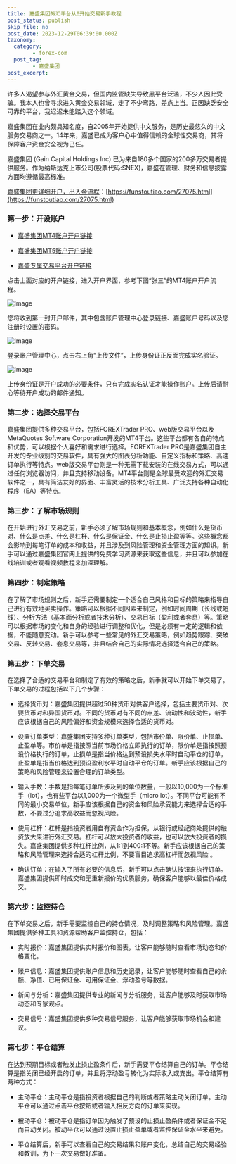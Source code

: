 ```yaml
---
title: 嘉盛集团外汇平台从0开始交易新手教程
post_status: publish
skip_file: no
post_date: 2023-12-29T06:39:00.000Z
taxonomy:
  category:
        - forex-com
  post_tag:
        - 嘉盛集团
post_excerpt: 
---
```

许多人渴望参与外汇黄金交易，但国内监管缺失导致黑平台泛滥，不少人因此受骗。我本人也曾寻求进入黄金交易领域，走了不少弯路，差点上当。正因缺乏安全可靠的平台，我迟迟未能踏入这个领域。

嘉盛集团在业内颇具知名度，自2005年开始提供中文服务，是历史最悠久的中文服务交易商之一。14年来，嘉盛已成为客户心中值得信赖的全球性交易商，其将保障客户资金安全视为己任。

嘉盛集团 (Gain Capital Holdings Inc) 已为来自180多个国家的200多万交易者提供服务。作为纳斯达克上市公司(股票代码:SNEX)，嘉盛在管理、财务和信息披露方面均遵循最高标准。

[嘉盛集团更详细开户，出入金流程](https://funstoutiao.com/27075.html)：[https://funstoutiao.com/27075.html](https://funstoutiao.com/27075.html)

### 第一步：开设账户

* [嘉盛集团MT4账户开户链接](https://s.ssgg.net/jsmt4)

* [嘉盛集团MT5账户开户链接](https://s.ssgg.net/jsmt5)

* [嘉盛专属交易平台开户链接](https://s.ssgg.net/js)

点击上面对应的开户链接，进入开户界面，参考下图“张三”的MT4账户开户流程。

![Image](https://prod-files-secure.s3.us-west-2.amazonaws.com/39ed1227-6d7d-4570-be36-9ccd4a2c4241/7a167aea-686b-400d-af59-4e18eb607a40/640.png?X-Amz-Algorithm=AWS4-HMAC-SHA256&X-Amz-Content-Sha256=UNSIGNED-PAYLOAD&X-Amz-Credential=ASIAZI2LB466YZOGUWZT%2F20250825%2Fus-west-2%2Fs3%2Faws4_request&X-Amz-Date=20250825T221308Z&X-Amz-Expires=3600&X-Amz-Security-Token=IQoJb3JpZ2luX2VjEA0aCXVzLXdlc3QtMiJGMEQCIHLnwbK0UbZakNsDSS7U%2F7zHA%2FC77lSYXEGkHy4q1TA7AiANpb6T59%2BqjFbNrcDwpsrsKHWyG7qNiESy42p%2FhWMz5yr%2FAwhmEAAaDDYzNzQyMzE4MzgwNSIMYA6Jmh69EYV%2B6QiRKtwDVOY5WCTFbkqC7RMS7dfQMA%2BjzDXpv5z%2B0qmTFo2vqM8xX%2BE5lhSF3XKcn5yf6lfbuAjRlNlYLCXjnetMWJndziJlXiCDDLSQl7Vx5iu5BllwyKKNmf6L0gXljVIOJzM8aYiMbKhpm0jPyDmihDNUvuBsUEwnvf%2F66JsnZxH9nwHnsXzf7r9whsFHsqyUgAlihQh6%2BX376GQE51vPwBiCU%2F5CEJYHZ37sEIokZdnjeF0xpW3uGISCgKIJeP7gVBrShWmTFmXmCZ6ux%2FGF0a%2F1rQ77mpohkx6f70Okltq6gBG9SaoRexglhQazSB%2Fa0L5E4zPkgtBA6lrjznmOr%2B4DE7CDRuPa4Ob8xHd%2BVYmYJM2qEd1ryyUqw1p5k7ULD0c4ifwOYspbt48j3fEiMwLFjiJo0YY1AuoI5J1vTRCjOoEsYz8%2B6hYnGpPChoMsD%2BrjowgyJxSFZkmwfIPBvAahG2roAyVJhAfxtfObloc5VkMO7U0Rr4ljAQYaKU67%2BCvV9sX22%2FoOfgZYDyLUclU5FOv8uCkbA%2FB0m0nWEU40PLseJ5fVOv96wYoY3zbN1NZzLVA3trrmWhdCygdd4ChS6WCGVWncgR%2Fo10SXGR7Dd7kbcRxTrdg0UVCgzFgwzJyzxQY6pgGx60RgFNqrJmcuMVfp9wA5P6naAO1S7FWltHMwxmE1mkZWMPKriyLje742hfQmPLTpJ30FpywI%2FmN8XJLCuhTHQdz0oNI1Pt9h6z1Cb0IfSTokWCEqWQRIhLClWoP99y%2FMLK79u3zADKLrrhAReOV1gO0%2Bclgxljp3KLd8VUL2iNojTGX7e69tMmKXWVCYtmQX7ZtL1iLqHiKTVO%2FuzMhP2gK46qJt&X-Amz-Signature=b9571e3f02bb5cd44e8de54ae76c96c7fa69e8793bc1605c322264446c692dc4&X-Amz-SignedHeaders=host&x-amz-checksum-mode=ENABLED&x-id=GetObject)

您将收到第一封开户邮件，其中包含账户管理中心登录链接、嘉盛账户号码以及您注册时设置的密码。

![Image](https://prod-files-secure.s3.us-west-2.amazonaws.com/39ed1227-6d7d-4570-be36-9ccd4a2c4241/eaa1c6b3-2877-4284-a0e1-530e222c27fb/image.png?X-Amz-Algorithm=AWS4-HMAC-SHA256&X-Amz-Content-Sha256=UNSIGNED-PAYLOAD&X-Amz-Credential=ASIAZI2LB466YZOGUWZT%2F20250825%2Fus-west-2%2Fs3%2Faws4_request&X-Amz-Date=20250825T221308Z&X-Amz-Expires=3600&X-Amz-Security-Token=IQoJb3JpZ2luX2VjEA0aCXVzLXdlc3QtMiJGMEQCIHLnwbK0UbZakNsDSS7U%2F7zHA%2FC77lSYXEGkHy4q1TA7AiANpb6T59%2BqjFbNrcDwpsrsKHWyG7qNiESy42p%2FhWMz5yr%2FAwhmEAAaDDYzNzQyMzE4MzgwNSIMYA6Jmh69EYV%2B6QiRKtwDVOY5WCTFbkqC7RMS7dfQMA%2BjzDXpv5z%2B0qmTFo2vqM8xX%2BE5lhSF3XKcn5yf6lfbuAjRlNlYLCXjnetMWJndziJlXiCDDLSQl7Vx5iu5BllwyKKNmf6L0gXljVIOJzM8aYiMbKhpm0jPyDmihDNUvuBsUEwnvf%2F66JsnZxH9nwHnsXzf7r9whsFHsqyUgAlihQh6%2BX376GQE51vPwBiCU%2F5CEJYHZ37sEIokZdnjeF0xpW3uGISCgKIJeP7gVBrShWmTFmXmCZ6ux%2FGF0a%2F1rQ77mpohkx6f70Okltq6gBG9SaoRexglhQazSB%2Fa0L5E4zPkgtBA6lrjznmOr%2B4DE7CDRuPa4Ob8xHd%2BVYmYJM2qEd1ryyUqw1p5k7ULD0c4ifwOYspbt48j3fEiMwLFjiJo0YY1AuoI5J1vTRCjOoEsYz8%2B6hYnGpPChoMsD%2BrjowgyJxSFZkmwfIPBvAahG2roAyVJhAfxtfObloc5VkMO7U0Rr4ljAQYaKU67%2BCvV9sX22%2FoOfgZYDyLUclU5FOv8uCkbA%2FB0m0nWEU40PLseJ5fVOv96wYoY3zbN1NZzLVA3trrmWhdCygdd4ChS6WCGVWncgR%2Fo10SXGR7Dd7kbcRxTrdg0UVCgzFgwzJyzxQY6pgGx60RgFNqrJmcuMVfp9wA5P6naAO1S7FWltHMwxmE1mkZWMPKriyLje742hfQmPLTpJ30FpywI%2FmN8XJLCuhTHQdz0oNI1Pt9h6z1Cb0IfSTokWCEqWQRIhLClWoP99y%2FMLK79u3zADKLrrhAReOV1gO0%2Bclgxljp3KLd8VUL2iNojTGX7e69tMmKXWVCYtmQX7ZtL1iLqHiKTVO%2FuzMhP2gK46qJt&X-Amz-Signature=1aeb20c07a842bc611b560ef984c7afd73da6770ff0aee4123e07a2bbb335126&X-Amz-SignedHeaders=host&x-amz-checksum-mode=ENABLED&x-id=GetObject)

登录账户管理中心，点击右上角“上传文件”，上传身份证正反面完成实名验证。

![Image](https://prod-files-secure.s3.us-west-2.amazonaws.com/39ed1227-6d7d-4570-be36-9ccd4a2c4241/54090639-09fc-46b4-a135-e0289f707147/image.png?X-Amz-Algorithm=AWS4-HMAC-SHA256&X-Amz-Content-Sha256=UNSIGNED-PAYLOAD&X-Amz-Credential=ASIAZI2LB466YZOGUWZT%2F20250825%2Fus-west-2%2Fs3%2Faws4_request&X-Amz-Date=20250825T221308Z&X-Amz-Expires=3600&X-Amz-Security-Token=IQoJb3JpZ2luX2VjEA0aCXVzLXdlc3QtMiJGMEQCIHLnwbK0UbZakNsDSS7U%2F7zHA%2FC77lSYXEGkHy4q1TA7AiANpb6T59%2BqjFbNrcDwpsrsKHWyG7qNiESy42p%2FhWMz5yr%2FAwhmEAAaDDYzNzQyMzE4MzgwNSIMYA6Jmh69EYV%2B6QiRKtwDVOY5WCTFbkqC7RMS7dfQMA%2BjzDXpv5z%2B0qmTFo2vqM8xX%2BE5lhSF3XKcn5yf6lfbuAjRlNlYLCXjnetMWJndziJlXiCDDLSQl7Vx5iu5BllwyKKNmf6L0gXljVIOJzM8aYiMbKhpm0jPyDmihDNUvuBsUEwnvf%2F66JsnZxH9nwHnsXzf7r9whsFHsqyUgAlihQh6%2BX376GQE51vPwBiCU%2F5CEJYHZ37sEIokZdnjeF0xpW3uGISCgKIJeP7gVBrShWmTFmXmCZ6ux%2FGF0a%2F1rQ77mpohkx6f70Okltq6gBG9SaoRexglhQazSB%2Fa0L5E4zPkgtBA6lrjznmOr%2B4DE7CDRuPa4Ob8xHd%2BVYmYJM2qEd1ryyUqw1p5k7ULD0c4ifwOYspbt48j3fEiMwLFjiJo0YY1AuoI5J1vTRCjOoEsYz8%2B6hYnGpPChoMsD%2BrjowgyJxSFZkmwfIPBvAahG2roAyVJhAfxtfObloc5VkMO7U0Rr4ljAQYaKU67%2BCvV9sX22%2FoOfgZYDyLUclU5FOv8uCkbA%2FB0m0nWEU40PLseJ5fVOv96wYoY3zbN1NZzLVA3trrmWhdCygdd4ChS6WCGVWncgR%2Fo10SXGR7Dd7kbcRxTrdg0UVCgzFgwzJyzxQY6pgGx60RgFNqrJmcuMVfp9wA5P6naAO1S7FWltHMwxmE1mkZWMPKriyLje742hfQmPLTpJ30FpywI%2FmN8XJLCuhTHQdz0oNI1Pt9h6z1Cb0IfSTokWCEqWQRIhLClWoP99y%2FMLK79u3zADKLrrhAReOV1gO0%2Bclgxljp3KLd8VUL2iNojTGX7e69tMmKXWVCYtmQX7ZtL1iLqHiKTVO%2FuzMhP2gK46qJt&X-Amz-Signature=ffeabedc5691c1d3dc7bcedf0488043646fa563245b2ce4ed4d097dd73c7a6d9&X-Amz-SignedHeaders=host&x-amz-checksum-mode=ENABLED&x-id=GetObject)

上传身份证是开户成功的必要条件，只有完成实名认证才能操作账户。上传后请耐心等待开户成功的邮件通知。

### 第二步：选择交易平台

嘉盛集团提供多种交易平台，包括FOREXTrader PRO、web版交易平台以及MetaQuotes Software Corporation开发的MT4平台。这些平台都有各自的特点和优势，可以根据个人喜好和需求进行选择。FOREXTrader PRO是嘉盛集团自主开发的专业级别的交易软件，具有强大的图表分析功能、自定义指标和策略、高速订单执行等特点。web版交易平台则是一种无需下载安装的在线交易方式，可以通过任何浏览器访问，并且支持移动设备。MT4平台则是全球最受欢迎的外汇交易软件之一，具有简洁友好的界面、丰富灵活的技术分析工具、广泛支持各种自动化程序（EA）等特点。

### 第三步：了解市场规则

在开始进行外汇交易之前，新手必须了解市场规则和基本概念，例如什么是货币对、什么是点差、什么是杠杆、什么是保证金、什么是止损止盈等等。这些概念都会影响到每笔订单的成本和收益，并且涉及到风险管理和资金管理方面的知识。新手可以通过嘉盛集团官网上提供的免费学习资源来获取这些信息，并且可以参加在线培训或者观看视频教程来加深理解。

### 第四步：制定策略

在了解了市场规则之后，新手还需要制定一个适合自己风格和目标的策略来指导自己进行有效地买卖操作。策略可以根据不同因素来制定，例如时间周期（长线或短线）、分析方法（基本面分析或者技术分析）、交易目标（盈利或者套息）等。策略可以根据市场的变化和自身的经验进行调整和优化，但是必须有一定的逻辑和依据，不能随意变动。新手可以参考一些常见的外汇交易策略，例如趋势跟踪、突破交易、反转交易、套息交易等，并且结合自己的实际情况选择适合自己的策略。

### 第五步：下单交易

在选择了合适的交易平台和制定了有效的策略之后，新手就可以开始下单交易了。下单交易的过程包括以下几个步骤：

* 选择货币对：嘉盛集团提供超过50种货币对供客户选择，包括主要货币对、次要货币对和异国货币对。不同的货币对有不同的点差、流动性和波动性，新手应该根据自己的风险偏好和资金规模来选择合适的货币对。

* 设置订单类型：嘉盛集团支持多种订单类型，包括市价单、限价单、止损单、止盈单等。市价单是指按照当前市场价格立即执行的订单，限价单是指按照预设价格执行的订单，止损单是指当价格达到预设损失水平时自动平仓的订单，止盈单是指当价格达到预设盈利水平时自动平仓的订单。新手应该根据自己的策略和风险管理来设置合理的订单类型。

* 输入手数：手数是指每笔订单所涉及到的单位数量，一般以10,000为一个标准手（lot），也有些平台以1,000为一个微型手（micro lot）。不同平台可能有不同的最小交易单位，新手应该根据自己的资金和风险承受能力来选择合适的手数，不要过分追求高收益而忽视风险。

* 使用杠杆：杠杆是指投资者用自有资金作为担保，从银行或经纪商处提供的融资放大来进行外汇交易。杠杆可以放大投资者的收益，也可以放大投资者的损失。嘉盛集团提供多种杠杆比例，从1:1到400:1不等。新手应该根据自己的策略和风险管理来选择合适的杠杆比例，不要盲目追求高杠杆而忽视风险 。

* 确认订单：在输入了所有必要的信息后，新手可以点击确认按钮来执行订单。嘉盛集团提供即时成交和无重新报价的优质服务，确保客户能够以最佳价格成交。

### 第六步：监控持仓

在下单交易之后，新手需要监控自己的持仓情况，及时调整策略和风险管理。嘉盛集团提供多种工具和资源帮助客户监控持仓，包括：

* 实时报价：嘉盛集团提供实时报价和图表，让客户能够随时查看市场动态和价格变化。

* 账户信息：嘉盛集团提供账户信息和历史记录，让客户能够随时查看自己的余额、净值、已用保证金、可用保证金、浮动盈亏等数据。

* 新闻与分析：嘉盛集团提供专业的新闻与分析服务，让客户能够及时获取市场动态和专家观点。

* 交易信号：嘉盛集团提供多种交易信号服务，让客户能够获取市场机会和建议。

### 第七步：平仓结算

在达到预期目标或者触发止损止盈条件后，新手需要平仓结算自己的订单。平仓结算是指关闭已经开启的订单，并且将浮动盈亏转化为实际收入或支出。平仓结算有两种方式：

* 主动平仓：主动平仓是指投资者根据自己的判断或者策略主动关闭订单。主动平仓可以通过点击平仓按钮或者输入相反方向的订单来实现。

* 被动平仓：被动平仓是指订单因为触发了预设的止损止盈条件或者保证金不足而自动关闭。被动平仓可以通过设置止损止盈单或者监控保证金水平来避免。

* 平仓结算后，新手可以查看自己的交易结果和账户变化，总结自己的交易经验和教训，为下一次交易做好准备。